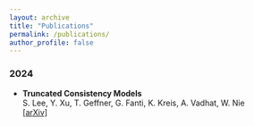```yaml
---
layout: archive
title: "Publications"
permalink: /publications/
author_profile: false
---
```

### 2024
* <b>Truncated Consistency Models</b>
<br>S. Lee, Y. Xu, T. Geffner, G. Fanti, K. Kreis, A. Vadhat, W. Nie
<br> <a href="https://arxiv.org/abs/2410.14895">[arXiv]</a>
<br>
